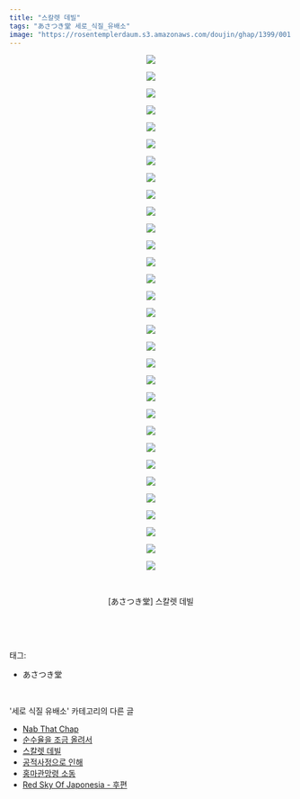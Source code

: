 ```yaml
---
title: "스칼렛 데빌"
tags: "あさつき堂 세로_식질_유배소"
image: "https://rosentemplerdaum.s3.amazonaws.com/doujin/ghap/1399/001.jpg"
---
```

<div class="article">
<p style="text-align: center; clear: none; float: none;"><img src="{{ site.imgserver10 }}/ghap/1399/001.jpg"/></p>
<p style="text-align: center; clear: none; float: none;"><img src="{{ site.imgserver10 }}/ghap/1399/002.jpg"/></p>
<p style="text-align: center; clear: none; float: none;"><img src="{{ site.imgserver10 }}/ghap/1399/003.jpg"/></p>
<p style="text-align: center; clear: none; float: none;"><img src="{{ site.imgserver10 }}/ghap/1399/004.jpg"/></p>
<p style="text-align: center; clear: none; float: none;"><img src="{{ site.imgserver10 }}/ghap/1399/005.jpg"/></p>
<p style="text-align: center; clear: none; float: none;"><img src="{{ site.imgserver10 }}/ghap/1399/006.jpg"/></p>
<p style="text-align: center; clear: none; float: none;"><img src="{{ site.imgserver10 }}/ghap/1399/007.jpg"/></p>
<p style="text-align: center; clear: none; float: none;"><img src="{{ site.imgserver10 }}/ghap/1399/008.jpg"/></p>
<p style="text-align: center; clear: none; float: none;"><img src="{{ site.imgserver10 }}/ghap/1399/009.jpg"/></p>
<p style="text-align: center; clear: none; float: none;"><img src="{{ site.imgserver10 }}/ghap/1399/010.jpg"/></p>
<p style="text-align: center; clear: none; float: none;"><img src="{{ site.imgserver10 }}/ghap/1399/011.jpg"/></p>
<p style="text-align: center; clear: none; float: none;"><img src="{{ site.imgserver10 }}/ghap/1399/012.jpg"/></p>
<p style="text-align: center; clear: none; float: none;"><img src="{{ site.imgserver10 }}/ghap/1399/013.jpg"/></p>
<p style="text-align: center; clear: none; float: none;"><img src="{{ site.imgserver10 }}/ghap/1399/014.jpg"/></p>
<p style="text-align: center; clear: none; float: none;"><img src="{{ site.imgserver10 }}/ghap/1399/015.jpg"/></p>
<p style="text-align: center; clear: none; float: none;"><img src="{{ site.imgserver10 }}/ghap/1399/016.jpg"/></p>
<p style="text-align: center; clear: none; float: none;"><img src="{{ site.imgserver10 }}/ghap/1399/017.jpg"/></p>
<p style="text-align: center; clear: none; float: none;"><img src="{{ site.imgserver10 }}/ghap/1399/018.jpg"/></p>
<p style="text-align: center; clear: none; float: none;"><img src="{{ site.imgserver10 }}/ghap/1399/019.jpg"/></p>
<p style="text-align: center; clear: none; float: none;"><img src="{{ site.imgserver10 }}/ghap/1399/020.jpg"/></p>
<p style="text-align: center; clear: none; float: none;"><img src="{{ site.imgserver10 }}/ghap/1399/021.jpg"/></p>
<p style="text-align: center; clear: none; float: none;"><img src="{{ site.imgserver10 }}/ghap/1399/022.jpg"/></p>
<p style="text-align: center; clear: none; float: none;"><img src="{{ site.imgserver10 }}/ghap/1399/023.jpg"/></p>
<p style="text-align: center; clear: none; float: none;"><img src="{{ site.imgserver10 }}/ghap/1399/024.jpg"/></p>
<p style="text-align: center; clear: none; float: none;"><img src="{{ site.imgserver10 }}/ghap/1399/025.jpg"/></p>
<p style="text-align: center; clear: none; float: none;"><img src="{{ site.imgserver10 }}/ghap/1399/026.jpg"/></p>
<p style="text-align: center; clear: none; float: none;"><img src="{{ site.imgserver10 }}/ghap/1399/027.jpg"/></p>
<p style="text-align: center; clear: none; float: none;"><img src="{{ site.imgserver10 }}/ghap/1399/028.jpg"/></p>
<p style="text-align: center; clear: none; float: none;"><img src="{{ site.imgserver10 }}/ghap/1399/029.jpg"/></p>
<p style="text-align: center; clear: none; float: none;"><img src="{{ site.imgserver10 }}/ghap/1399/030.jpg"/></p>
<p style="text-align: center; clear: none; float: none;"><img src="{{ site.imgserver10 }}/ghap/1399/031.jpg"/></p>
<p style="text-align: center; clear: none; float: none;"><br/></p>
<p style="text-align: center; clear: none; float: none;">[あさつき堂] 스칼렛 데빌</p>
<p><br/></p>
</div><br/>
<div class="tagTrail">
<p>태그: </p>
<ul>
<li>あさつき堂</li>
</ul>
</div><br/>
<div class="another">
<p>'세로 식질 유배소' 카테고리의 다른 글</p>
<ul>
<li><a href="/ghap_1439">Nab That Chap</a></li>
<li><a href="/ghap_1429">순수율을 조금 올려서</a></li>
<li><a href="/ghap_1399">스칼렛 데빌</a></li>
<li><a href="/ghap_1381">공적사정으로 인해</a></li>
<li><a href="/ghap_1344">홍마관망령 소동</a></li>
<li><a href="/ghap_1293">Red Sky Of Japonesia - 후편</a></li>
</ul>
</div><br/>
<div class="cb_module cb_fluid">
<div class="cb_wrt cb_profile">
</div><!-- commentList close -->
</div><br/>
